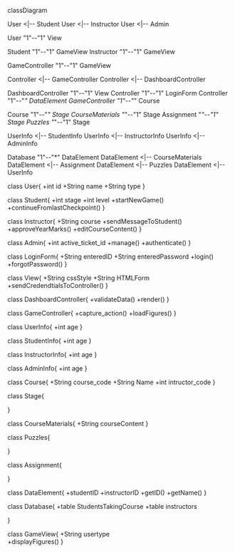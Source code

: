 classDiagram

User <|-- Student
User <|-- Instructor
User <|-- Admin

User "1"--"1" View

Student "1"--"1" GameView
Instructor "1"--"1" GameView

GameController "1"--"1" GameView

Controller <|-- GameController
Controller <|-- DashboardController

DashboardController "1"--"1" View
Controller "1"--"1" LoginForm
Controller "1"--"*" DataElement
GameController "1"--"*" Course

Course "1"--"*" Stage
CourseMaterials "*"--"1" Stage
Assignment "*"--"1" Stage
Puzzles "*"--"1" Stage

UserInfo <|-- StudentInfo
UserInfo <|-- InstructorInfo
UserInfo <|-- AdminInfo

Database "1"--"*" DataElement
DataElement <|-- CourseMaterials
DataElement <|-- Assignment
DataElement <|-- Puzzles
DataElement <|-- UserInfo

class User{
+int id
+String name
+String type
}

class Student{
+int stage
+int level
+startNewGame()
+continueFromlastCheckpoint()
}

class Instructor{
+String course
+sendMessageToStudent()
+approveYearMarks()
+editCourseContent()
}

class Admin{
+int active_ticket_id
+manage()
+authenticate()
}

class LoginForm{
+String enteredID
+String enteredPassword
+login()
+forgotPassword()
}

class View{
+String cssStyle
+String HTMLForm
+sendCredendtialsToController()
}

class DashboardController{
+validateData()
+render()
}

class GameController{
+capture_action()
+loadFigures()
}

class UserInfo{
+int age
}

class StudentInfo{
+int age
}


class InstructorInfo{
+int age
}


class AdminInfo{
+int age
}

class Course{
+String course_code
+String Name
+int intructor_code
}


class Stage{
 
}


class CourseMaterials{
+String courseContent
}

class Puzzles{
 
}

class Assignment{
 
}

class DataElement{
+studentID
+instructorID
+getID()
+getName()
}

class Database{
+table StudentsTakingCourse
+table instructors

}

class GameView{
+String usertype    
+displayFigures()
}